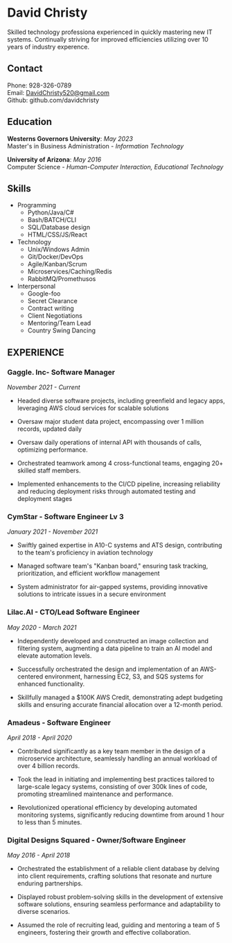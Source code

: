 # David Christy
Skilled technology professiona experienced in quickly mastering new IT systems. Continually striving for improved efficiencies utilizing over 10 years of industry experence.

## Contact
Phone: 928-326-0789 <br>
Email: DavidChristy520@gmail.com <br>
Github: github.com/davidchristy <br>

## Education
**Westerns Governors University**:  _May 2023_ </br>
Master's in Business Administration - _Information Technology_

**University of Arizona**: _May 2016_ <br>
Computer Science - _Human-Computer Interaction, Educational Technology_

## Skills
- Programming
  - Python/Java/C#
  - Bash/BATCH/CLI
  - SQL/Database design
  - HTML/CSS/JS/React
- Technology
  - Unix/Windows Admin
  - Git/Docker/DevOps
  - Agile/Kanban/Scrum 
  - Microservices/Caching/Redis 
  - RabbitMQ/Promethusos
- Interpersonal
  - Google-foo
  - Secret Clearance 
  - Contract writing
  - Client Negotiations
  - Mentoring/Team Lead 
  - Country Swing Dancing



## EXPERIENCE
### Gaggle. Inc- Software Manager 
_November 2021 - Current_

- Headed diverse software projects, including greenfield and legacy apps, leveraging AWS cloud services for scalable solutions

- Oversaw major student data project, encompassing over 1 million records, updated daily

- Oversaw daily operations of internal API with thousands of calls, optimizing performance.

- Orchestrated teamwork among 4 cross-functional teams, engaging 20+ skilled staff members.

- Implemented enhancements to the CI/CD pipeline, increasing reliability and reducing deployment risks through automated testing and deployment stages

### CymStar - Software Engineer Lv 3
_January 2021 - November 2021_

- Swiftly gained expertise in A10-C systems and ATS design, contributing to the team's proficiency in aviation technology

- Managed software team's "Kanban board," ensuring task tracking, prioritization, and efficient workflow management

- System administrator for air-gapped systems, providing innovative solutions to intricate issues in a secure environment



### Lilac.AI - CTO/Lead Software Engineer
_May 2020 - March 2021_ 

- Independently developed and constructed an image collection and filtering system, augmenting a data pipeline to train an AI model and elevate automation levels.

- Successfully orchestrated the design and implementation of an AWS-centered environment, harnessing EC2, S3, and SQS systems for enhanced functionality.

- Skillfully managed a $100K AWS Credit, demonstrating adept budgeting skills and ensuring accurate financial allocation over a 12-month period.

### Amadeus - Software Engineer
_April 2018 - April 2020_

- Contributed significantly as a key team member in the design of a microservice architecture, seamlessly handling an annual workload of over 4 billion records.

- Took the lead in initiating and implementing best practices tailored to large-scale legacy systems, consisting of over 300k lines of code, promoting streamlined maintenance and performance.

- Revolutionized operational efficiency by developing automated monitoring systems, significantly reducing downtime from around 1 hour to less than 5 minutes.

### Digital Designs Squared - Owner/Software Engineer
_May 2016 - April 2018_

- Orchestrated the establishment of a reliable client database by delving into client requirements, crafting solutions that resonate and nurture enduring partnerships.

- Displayed robust problem-solving skills in the development of extensive software solutions, ensuring seamless performance and adaptability to diverse scenarios.

- Assumed the role of recruiting lead, guiding and mentoring a team of 5 engineers, fostering their growth and effective collaboration.